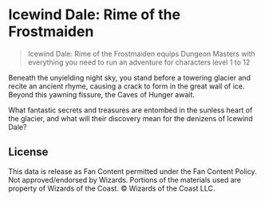 # Icewind Dale: Rime of the Frostmaiden

> Icewind Dale: Rime of the Frostmaiden equips Dungeon Masters with everything you need to run an adventure for characters level 1 to 12

Beneath the unyielding night sky, you stand before a towering glacier and recite an ancient rhyme, causing a crack to form in the great wall of ice. Beyond this yawning fissure, the Caves of Hunger await.

What fantastic secrets and treasures are entombed in the sunless heart of the glacier, and what will their discovery mean for the denizens of Icewind Dale?

## License

This data is release as Fan Content permitted under the Fan Content Policy. Not approved/endorsed by Wizards. Portions of the materials used are property of Wizards of the Coast. © Wizards of the Coast LLC.
